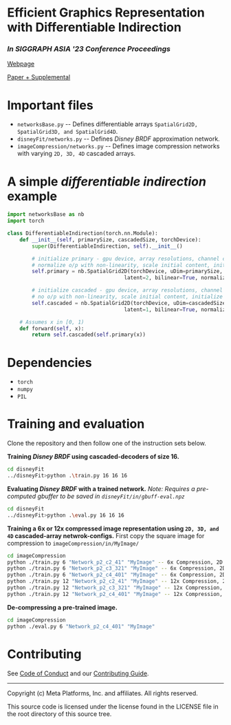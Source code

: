 # Efficient Graphics Representation with Differentiable Indirection
### <i>In SIGGRAPH ASIA '23 Conference Proceedings</i>

[Webpage](https://sayan1an.github.io/din.html)

[Paper + Supplemental](https://arxiv.org/abs/2309.08387)

# Important files

* `networksBase.py` -- Defines differentiable arrays `SpatialGrid2D, SpatialGrid3D, and SpatialGrid4D`.
* `disneyFit/networks.py` -- Defines <i>Disney BRDF</i> approximation network.
* `imageCompression/networks.py` -- Defines image compression networks with varying `2D, 3D, 4D` cascaded arrays.

# A simple <i>differentiable indirection</i> example
```py
import networksBase as nb
import torch

class DifferentiableIndirection(torch.nn.Module):
    def __init__(self, primarySize, cascadedSize, torchDevice):
        super(DifferentiableIndirection, self).__init__()

        # initialize primary - gpu device, array resolutions, channel count, bilinear interpolation,
        # normalize o/p with non-linearity, scale initial content, initialize with uniform ramp - 'U'.        
        self.primary = nb.SpatialGrid2D(torchDevice, uDim=primarySize, vDim=primarySize,
                                      latent=2, bilinear=True, normalize=True, initScale=1, initMode="U")

        # initialize cascaded - gpu device, array resolutions, channel count, bilinear interpolation,
        # no o/p with non-linearity, scale initial content, initialize with constant value. 
        self.cascaded = nb.SpatialGrid2D(torchDevice, uDim=cascadedSize, vDim=cascadedSize,
                                      latent=1, bilinear=True, normalize=False, initScale=0.5, initMode="C")

    # Assumes x in [0, 1)
    def forward(self, x):
        return self.cascaded(self.primary(x))
```

# Dependencies

* `torch`
* `numpy`
* `PIL`

# Training and evaluation

Clone the repository and then follow one of the instruction sets below.

<b>Training <i>Disney BRDF</i> using cascaded-decoders of size 16.</b>
```sh
cd disneyFit
../disneyFit>python .\train.py 16 16 16
```

<b>Evaluating <i>Disney BRDF</i> with a trained network.</b>
_Note: Requires a pre-computed gbuffer to be saved in `disneyFit/in/gbuff-eval.npz`_
```sh
cd disneyFit
../disneyFit>python .\eval.py 16 16 16
```

<b>Training a 6x or 12x compressed image representation using `2D, 3D, and 4D` cascaded-array netwrok-configs.</b>
First copy the square image for compression to `imageCompression/in/MyImage/`
```sh
cd imageCompression
python ./train.py 6 "Network_p2_c2_41" "MyImage" -- 6x Compression, 2D Primary/2D Cascaded
python ./train.py 6 "Network_p2_c3_321" "MyImage" -- 6x Compression, 2D Primary/3D Cascaded
python ./train.py 6 "Network_p2_c4_401" "MyImage" -- 6x Compression, 2D Primary/4D Cascaded
python ./train.py 12 "Network_p2_c2_41" "MyImage" -- 12x Compression, 2D Primary/2D Cascaded
python ./train.py 12 "Network_p2_c3_321" "MyImage" -- 12x Compression, 2D Primary/3D Cascaded
python ./train.py 12 "Network_p2_c4_401" "MyImage" -- 12x Compression, 2D Primary/4D Cascaded
```

<b>De-compressing a pre-trained image.</b>
```sh
cd imageCompression
python ./eval.py 6 "Network_p2_c4_401" "MyImage"
```

# Contributing
See [Code of Conduct](CODE_OF_CONDUCT.md) and our [Contributing Guide](CONTRIBUTING.md).

---

Copyright (c) Meta Platforms, Inc. and affiliates.
All rights reserved.

This source code is licensed under the license found in the
LICENSE file in the root directory of this source tree.
